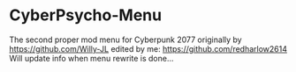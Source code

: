 # CyberPsycho-Menu
The second proper mod menu for Cyberpunk 2077 originally by https://github.com/Willy-JL edited by me: https://github.com/redharlow2614
Will update info when menu rewrite is done...
